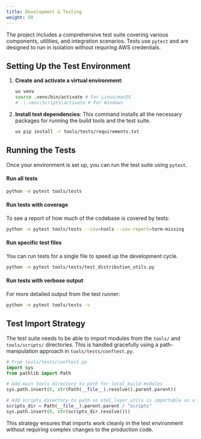 ```yaml
---
title: Development & Testing
weight: 50
---
```


The project includes a comprehensive test suite covering various components, utilities, and integration scenarios. Tests use `pytest` and are designed to run in isolation without requiring AWS credentials.

## Setting Up the Test Environment

1.  **Create and activate a virtual environment**:
    ```bash
    uv venv
    source .venv/bin/activate # For Linux/macOS
    # .\.venv\Scripts\activate # For Windows
    ```

2.  **Install test dependencies**:
    This command installs all the necessary packages for running the build tools and the test suite.
    ```bash
    uv pip install -r tools/tests/requirements.txt
    ```

## Running the Tests

Once your environment is set up, you can run the test suite using `pytest`.

#### Run all tests
```bash
python -m pytest tools/tests
```

#### Run tests with coverage
To see a report of how much of the codebase is covered by tests:
```bash
python -m pytest tools/tests --cov=tools --cov-report=term-missing
```

#### Run specific test files
You can run tests for a single file to speed up the development cycle.
```bash
python -m pytest tools/tests/test_distribution_utils.py
```

#### Run tests with verbose output
For more detailed output from the test runner:
```bash
python -m pytest tools/tests -v
```

## Test Import Strategy

The test suite needs to be able to import modules from the `tools/` and `tools/scripts/` directories. This is handled gracefully using a path-manipulation approach in `tools/tests/conftest.py`.

```python
# From tools/tests/conftest.py
import sys
from pathlib import Path

# Add main tools directory to path for local_build modules
sys.path.insert(0, str(Path(__file__).resolve().parent.parent))

# Add scripts directory to path so otel_layer_utils is importable as a top-level package
scripts_dir = Path(__file__).parent.parent / "scripts"
sys.path.insert(0, str(scripts_dir.resolve()))
```
This strategy ensures that imports work cleanly in the test environment without requiring complex changes to the production code. 